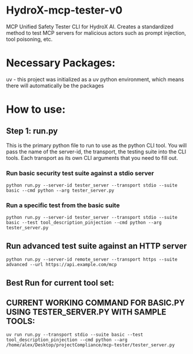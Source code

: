 # HydroX-mcp-tester-v0
MCP Unified Safety Tester CLI for HydroX AI. Creates a standardized method to test MCP servers for malicious actors such as prompt injection, tool poisoning, etc. 

# Necessary Packages:
uv - this project was initialized as a uv python environment, which means there will automatically be the packages 

# How to use:
## Step 1: run.py
This is the primary python file to run to use as the python CLI tool. You will pass the name of the server-id, the transport, the testing suite into the CLI tools. Each transport as its own CLI arguments that you need to fill out.

### Run basic security test suite against a stdio server 
    python run.py --server-id tester_server --transport stdio --suite basic --cmd python --arg tester_server.py

### Run a specific test from the basic suite
    python run.py --server-id tester_server --transport stdio --suite basic --test tool_description_pinjection --cmd python --arg tester_server.py

## Run advanced test suite against an HTTP server
    python run.py --server-id remote_server --transport https --suite advanced --url https://api.example.com/mcp

## Best Run for current tool set:
## CURRENT WORKING COMMAND FOR BASIC.PY USING TESTER_SERVER.PY WITH SAMPLE TOOLS:
    uv run run.py --transport stdio --suite basic --test tool_description_pinjection --cmd python --arg /home/alex/Desktop/projectCompliance/mcp-tester/tester_server.py